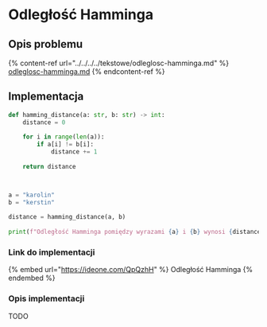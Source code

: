 # Odległość Hamminga

## Opis problemu

{% content-ref url="../../../../tekstowe/odleglosc-hamminga.md" %}
[odleglosc-hamminga.md](../../../../tekstowe/odleglosc-hamminga.md)
{% endcontent-ref %}

## Implementacja

```python
def hamming_distance(a: str, b: str) -> int:
    distance = 0
    
    for i in range(len(a)):
        if a[i] != b[i]:
            distance += 1
            
    return distance



a = "karolin"
b = "kerstin"
    
distance = hamming_distance(a, b)
    
print(f"Odległość Hamminga pomiędzy wyrazami {a} i {b} wynosi {distance}")
```

### Link do implementacji

{% embed url="https://ideone.com/QpQzhH" %}
Odległość Hamminga
{% endembed %}

### Opis implementacji

TODO

